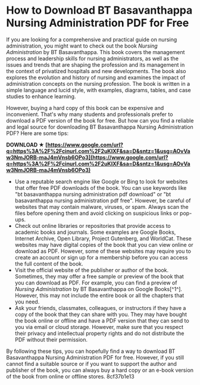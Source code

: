 
 
# How to Download BT Basavanthappa Nursing Administration PDF for Free
 
If you are looking for a comprehensive and practical guide on nursing administration, you might want to check out the book *Nursing Administration* by BT Basavanthappa. This book covers the management process and leadership skills for nursing administrators, as well as the issues and trends that are shaping the profession and its management in the context of privatized hospitals and new developments. The book also explores the evolution and history of nursing and examines the impact of administration concepts on the nursing profession. The book is written in a simple language and lucid style, with examples, diagrams, tables, and case studies to enhance learning.
 
However, buying a hard copy of this book can be expensive and inconvenient. That's why many students and professionals prefer to download a PDF version of the book for free. But how can you find a reliable and legal source for downloading BT Basavanthappa Nursing Administration PDF? Here are some tips:
 
**DOWNLOAD ★ [https://www.google.com/url?q=https%3A%2F%2Fcinurl.com%2F2uKIXF&sa=D&sntz=1&usg=AOvVaw3NmJORB-maJ4mVnsb6OPo3](https://www.google.com/url?q=https%3A%2F%2Fcinurl.com%2F2uKIXF&sa=D&sntz=1&usg=AOvVaw3NmJORB-maJ4mVnsb6OPo3)**


 
- Use a reputable search engine like Google or Bing to look for websites that offer free PDF downloads of the book. You can use keywords like "bt basavanthappa nursing administration pdf download" or "bt basavanthappa nursing administration pdf free". However, be careful of websites that may contain malware, viruses, or spam. Always scan the files before opening them and avoid clicking on suspicious links or pop-ups.
- Check out online libraries or repositories that provide access to academic books and journals. Some examples are Google Books, Internet Archive, Open Library, Project Gutenberg, and WorldCat. These websites may have digital copies of the book that you can view online or download as PDF. However, some of these websites may require you to create an account or sign up for a membership before you can access the full content of the book.
- Visit the official website of the publisher or author of the book. Sometimes, they may offer a free sample or preview of the book that you can download as PDF. For example, you can find a preview of *Nursing Administration* by BT Basavanthappa on Google Books[^1^]. However, this may not include the entire book or all the chapters that you need.
- Ask your friends, classmates, colleagues, or instructors if they have a copy of the book that they can share with you. They may have bought the book online or offline and have a PDF version that they can send to you via email or cloud storage. However, make sure that you respect their privacy and intellectual property rights and do not distribute the PDF without their permission.

By following these tips, you can hopefully find a way to download BT Basavanthappa Nursing Administration PDF for free. However, if you still cannot find a suitable source or if you want to support the author and publisher of the book, you can always buy a hard copy or an e-book version of the book from online or offline stores.
 8cf37b1e13
 
